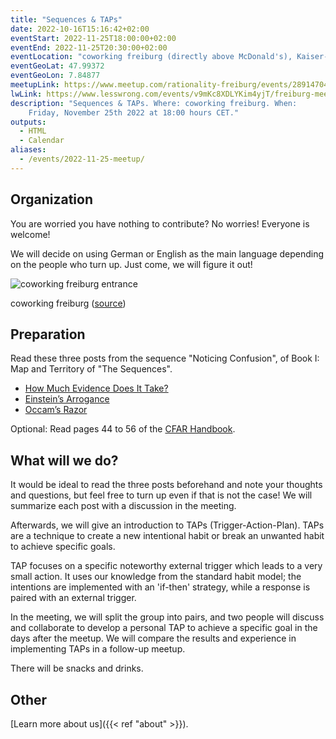 ```yaml
---
title: "Sequences & TAPs"
date: 2022-10-16T15:16:42+02:00
eventStart: 2022-11-25T18:00:00+02:00
eventEnd: 2022-11-25T20:30:00+02:00
eventLocation: "coworking freiburg (directly above McDonald's), Kaiser-Joseph-Str. 254, 79098 Freiburg"
eventGeoLat: 47.99372
eventGeoLon: 7.84877
meetupLink: https://www.meetup.com/rationality-freiburg/events/289147046/
lwLink: https://www.lesswrong.com/events/v9mKc8XDLYKim4yjT/freiburg-meetup-1
description: "Sequences & TAPs. Where: coworking freiburg. When:
    Friday, November 25th 2022 at 18:00 hours CET."
outputs:
  - HTML
  - Calendar
aliases:
  - /events/2022-11-25-meetup/
---
```


## Organization

You are worried you have nothing to contribute? No worries! Everyone is
welcome!

We will decide on using German or English as the main language depending on the
people who turn up. Just come, we will figure it out!

![coworking freiburg entrance](/images/coworking-freiburg.jpg 'coworking freiburg entrance')

coworking freiburg ([source](https://coworking-freiburg.de/en/contact/))


## Preparation

Read these three posts from the sequence "Noticing Confusion", of Book I: Map
and Territory of "The Sequences".

* [How Much Evidence Does It Take?](https://www.readthesequences.com/How-Much-Evidence-Does-It-Take)
* [Einstein’s Arrogance](https://www.readthesequences.com/Einsteins-Arrogance)
* [Occam’s Razor](https://www.readthesequences.com/Occams-Razor)

Optional: Read pages 44 to 56 of the [CFAR
Handbook](https://www.rationality.org/files/CFAR_Handbook_2021-01.pdf).


## What will we do?

It would be ideal to read the three posts beforehand and note your thoughts and
questions, but feel free to turn up even if that is not the case! We will
summarize each post with a discussion in the meeting.

Afterwards, we will give an introduction to TAPs (Trigger-Action-Plan). TAPs
are a technique to create a new intentional habit or break an unwanted habit to
achieve specific goals.

TAP focuses on a specific noteworthy external trigger which leads to a very
small action. It uses our knowledge from the standard habit model; the
intentions are implemented with an 'if-then' strategy, while a response is
paired with an external trigger.

In the meeting, we will split the group into pairs, and two people will discuss
and collaborate to develop a personal TAP to achieve a specific goal in the
days after the meetup. We will compare the results and experience in
implementing TAPs in a follow-up meetup.

There will be snacks and drinks.

## Other

[Learn more about us]({{< ref "about" >}}).
